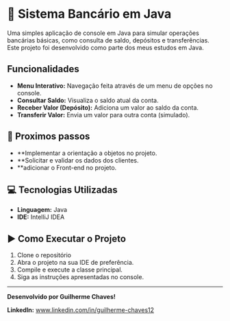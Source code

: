 # 🏦 Sistema Bancário em Java

Uma simples aplicação de console em Java para simular operações bancárias básicas, como consulta de saldo, depósitos e transferências. Este projeto foi desenvolvido como parte dos meus estudos em Java.

##  Funcionalidades

- **Menu Interativo:** Navegação feita através de um menu de opções no console.
- **Consultar Saldo:** Visualiza o saldo atual da conta.
- **Receber Valor (Depósito):** Adiciona um valor ao saldo da conta.
- **Transferir Valor:** Envia um valor para outra conta (simulado).

## 🚀 Proximos passos

- **Implementar a orientação a objetos no projeto.
- **Solicitar e validar os dados dos clientes.
- **adicionar o Front-end no projeto.

## 💻 Tecnologias Utilizadas

- **Linguagem:** Java
- **IDE:** IntelliJ IDEA

## ▶️ Como Executar o Projeto

1.  Clone o repositório
2.  Abra o projeto na sua IDE de preferência.
3.  Compile e execute a classe principal.
4.  Siga as instruções apresentadas no console.

---
**Desenvolvido por Guilherme Chaves!**

**LinkedIn:** www.linkedin.com/in/guilherme-chaves12